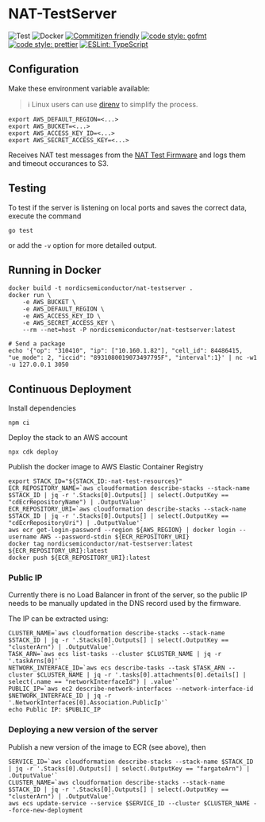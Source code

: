 # NAT-TestServer

![Test](https://github.com/NordicSemiconductor/NAT-TestServer/workflows/Test/badge.svg)
![Docker](https://github.com/NordicSemiconductor/NAT-TestServer/workflows/Test%20Docker%20Image/badge.svg)
[![Commitizen friendly](https://img.shields.io/badge/commitizen-friendly-brightgreen.svg)](http://commitizen.github.io/cz-cli/)
[![code style: gofmt](https://img.shields.io/badge/code_style-gofmt-00acd7.svg)](https://golang.org/cmd/gofmt/)
[![code style: prettier](https://img.shields.io/badge/code_style-prettier-ff69b4.svg)](https://github.com/prettier/prettier/)
[![ESLint: TypeScript](https://img.shields.io/badge/ESLint-TypeScript-blue.svg)](https://github.com/typescript-eslint/typescript-eslint)

## Configuration

Make these environment variable available:

> ℹ️ Linux users can use [direnv](https://direnv.net/) to simplify the process.

    export AWS_DEFAULT_REGION=<...>
    export AWS_BUCKET=<...>
    export AWS_ACCESS_KEY_ID=<...>
    export AWS_SECRET_ACCESS_KEY=<...>

Receives NAT test messages from the
[NAT Test Firmware](https://github.com/NordicSemiconductor/NAT-TestFirmware/)
and logs them and timeout occurances to S3.

## Testing

To test if the server is listening on local ports and saves the correct data,
execute the command

```
go test
```

or add the `-v` option for more detailed output.

## Running in Docker

    docker build -t nordicsemiconductor/nat-testserver .
    docker run \
        -e AWS_BUCKET \
        -e AWS_DEFAULT_REGION \
        -e AWS_ACCESS_KEY_ID \
        -e AWS_SECRET_ACCESS_KEY \
        --rm --net=host -P nordicsemiconductor/nat-testserver:latest

    # Send a package
    echo '{"op": "310410", "ip": ["10.160.1.82"], "cell_id": 84486415, "ue_mode": 2, "iccid": "8931080019073497795F", "interval":1}' | nc -w1 -u 127.0.0.1 3050

## Continuous Deployment

Install dependencies

    npm ci

Deploy the stack to an AWS account

    npx cdk deploy

Publish the docker image to AWS Elastic Container Registry

    export STACK_ID="${STACK_ID:-nat-test-resources}"
    ECR_REPOSITORY_NAME=`aws cloudformation describe-stacks --stack-name $STACK_ID | jq -r '.Stacks[0].Outputs[] | select(.OutputKey == "cdEcrRepositoryName") | .OutputValue'`
    ECR_REPOSITORY_URI=`aws cloudformation describe-stacks --stack-name $STACK_ID | jq -r '.Stacks[0].Outputs[] | select(.OutputKey == "cdEcrRepositoryUri") | .OutputValue'`
    aws ecr get-login-password --region ${AWS_REGION} | docker login --username AWS --password-stdin ${ECR_REPOSITORY_URI}
    docker tag nordicsemiconductor/nat-testserver:latest ${ECR_REPOSITORY_URI}:latest
    docker push ${ECR_REPOSITORY_URI}:latest

### Public IP

Currently there is no Load Balancer in front of the server, so the public IP
needs to be manually updated in the DNS record used by the firmware.

The IP can be extracted using:

    CLUSTER_NAME=`aws cloudformation describe-stacks --stack-name $STACK_ID | jq -r '.Stacks[0].Outputs[] | select(.OutputKey == "clusterArn") | .OutputValue'`
    TASK_ARN=`aws ecs list-tasks --cluster $CLUSTER_NAME | jq -r '.taskArns[0]'`
    NETWORK_INTERFACE_ID=`aws ecs describe-tasks --task $TASK_ARN --cluster $CLUSTER_NAME | jq -r '.tasks[0].attachments[0].details[] | select(.name == "networkInterfaceId") | .value'`
    PUBLIC_IP=`aws ec2 describe-network-interfaces --network-interface-id $NETWORK_INTERFACE_ID | jq -r '.NetworkInterfaces[0].Association.PublicIp'`
    echo Public IP: $PUBLIC_IP

### Deploying a new version of the server

Publish a new version of the image to ECR (see above), then

    SERVICE_ID=`aws cloudformation describe-stacks --stack-name $STACK_ID | jq -r '.Stacks[0].Outputs[] | select(.OutputKey == "fargateArn") | .OutputValue'`
    CLUSTER_NAME=`aws cloudformation describe-stacks --stack-name $STACK_ID | jq -r '.Stacks[0].Outputs[] | select(.OutputKey == "clusterArn") | .OutputValue'`
    aws ecs update-service --service $SERVICE_ID --cluster $CLUSTER_NAME --force-new-deployment
